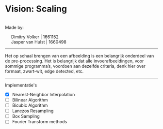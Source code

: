 # Vision: Scaling
<br />Made by: <br /><div style="margin-left: 20px">
Dimitry Volker | 1661152 <br >
Jasper van Hulst | 1660498
</div>

____________

Het op schaal brengen van een afbeelding is een belangrijk onderdeel van de pre-processing. Het is belangrijk dat alle invoerafbeeldingen, voor sommige programma’s, voordoen aan dezelfde criteria, denk hier over formaat, zwart-wit, edge detected, etc.

____________

Implementatie's 
- [x] Nearest-Neighbor Interpolation
- [ ] Bilinear Algorithm
- [ ] Bicubic Algorithm
- [ ] Lanczos Resampling
- [ ] Box Sampling
- [ ] Fourier Transform methods